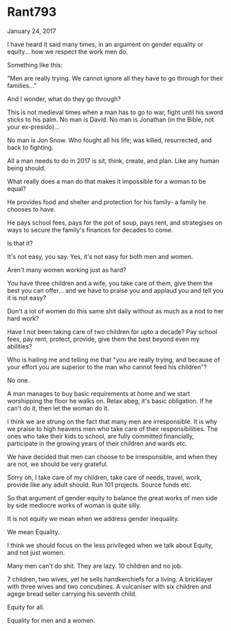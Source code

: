 # Rant793

January 24, 2017

I have heard it said many times, in an argument on gender equality or equity... how we respect the work men do.

Something like this:

"Men are really trying. We cannot ignore all they have to go through for their families..."

And I wonder, what do they go through?

This is not medieval times when a man has to go to war, fight until his sword sticks to his palm. No man is David. No man is Jonathan (in the Bible, not your ex-presido)...

No man is Jon Snow. Who fought all his life; was killed, resurrected, and back to fighting.

All a man needs to do in 2017 is sit, think, create, and plan. Like any human being should. 

What really does a man do that makes it impossible for a woman to be equal?

He provides food and shelter and protection for his family- a family he chooses to have.

He pays school fees, pays for the pot of soup, pays rent, and strategises on ways to secure the family's finances for decades to come.

Is that it?

It's not easy, you say. Yes, it's not easy for both men and women. 

Aren't many women working just as hard?

You have three children and a wife, you take care of them, give them the best you can offer... and we have to praise you and applaud you and tell you it is not easy?

Don't a lot of women do this same shit daily without as much as a nod to her hard work? 

Have I not been taking care of two children for upto a decade? Pay school fees, pay rent, protect, provide, give them the best beyond even my abilities?

Who is hailing me and telling me that "you are really trying, and because of your effort you are superior to the man who cannot feed his children"?

No one.

A man manages to buy basic requirements at home and we start worshipping the floor he walks on. Relax abeg, it's basic obligation. If he can't do it, then let the woman do it.

I think we are strung on the fact that many men are irresponsible. It is why we praise to high heavens men who take care of their responsibilities. The ones who take their kids to school, are fully committed financially, participate in the growing years of their children and wards etc. 

We have decided that men can choose to be irresponsible, and when they are not, we should be very grateful. 

Sorry oh, I take care of my children, take care of needs, travel, work, provide like any adult should. Run 101 projects. Source funds etc. 

So that argument of gender equity to balance the great works of men side by side mediocre works of woman is quite silly.

It is not equity we mean when we address gender inequality. 

We mean Equality. 

I think we should focus on the less privileged when we talk about Equity, and not just women.

Many men can't do shit. They are lazy. 10 children and no job. 

7 children, two wives, yet he sells handkerchiefs for a living. A bricklayer with three wives and two concubines. A vulcaniser with six children and agege bread seller carrying his seventh child. 

Equity for all. 

Equality for men and a women.